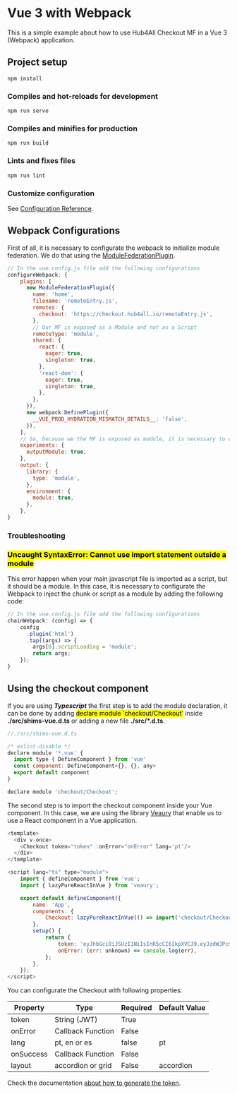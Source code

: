 # Vue 3 with Webpack

This is a simple example about how to use Hub4All Checkout MF in a Vue 3 (Webpack) application.

## Project setup
```
npm install
```

### Compiles and hot-reloads for development
```
npm run serve
```

### Compiles and minifies for production
```
npm run build
```

### Lints and fixes files
```
npm run lint
```

### Customize configuration
See [Configuration Reference](https://cli.vuejs.org/config/).


## Webpack Configurations
First of all, it is necessary to configurate the webpack to initialize module federation. We do that using the [ModuleFederationPlugin](https://webpack.js.org/plugins/module-federation-plugin).

```javascript
// In the vue.config.js file add the following configurations
configureWebpack: {
    plugins: [
      new ModuleFederationPlugin({
        name: 'home',
        filename: 'remoteEntry.js',
        remotes: {
          checkout: 'https://checkout.hub4all.io/remoteEntry.js',
        },
        // Our MF is exposed as a Module and not as a Script
        remoteType: 'module',
        shared: {
          react: {
            eager: true,
            singleton: true,
          },
          'react-dom': {
            eager: true,
            singleton: true,
          },
        },
      }),
      new webpack.DefinePlugin({
        __VUE_PROD_HYDRATION_MISMATCH_DETAILS__: 'false',
      }),
    ],
    // So, because we the MF is exposed as module, it is necessary to configurate your environment to work as module to.
    experiments: {
      outputModule: true,
    },
    output: {
      library: {
        type: 'module',
      },
      environment: {
        module: true,
      },
    },
}
```

### Troubleshooting

### <mark>Uncaught SyntaxError: Cannot use import statement outside a module</mark>
This error happen when your main javascript file is imported as a script, but it should be a module.
In this case, it is necessary to configurate the Webpack to inject the chunk or script as a module by adding the following code:

```javascript
// In the vue.config.js file add the following configurations
chainWebpack: (config) => {
    config
      .plugin('html')
      .tap((args) => {
        args[0].scriptLoading = 'module';
        return args;
    });
}
```

## Using the checkout component
If you are using ***Typescript*** the first step is to add the module declaration, it can be done by adding <mark>declare module 'checkout/Checkout'</mark> inside **./src/shims-vue.d.ts** or adding a new file **./src/*.d.ts**.

```javascript
//./src/shims-vue.d.ts

/* eslint-disable */
declare module '*.vue' {
  import type { DefineComponent } from 'vue'
  const component: DefineComponent<{}, {}, any>
  export default component
}

declare module 'checkout/Checkout';
```

The second step is to import the checkout component inside your Vue component. In this case, we are using the library [Veaury](https://github.com/devilwjp/veaury) that enable us to use a React component in a Vue application.

```javascript
<template>
  <div v-once>
    <Checkout token="token" :onError="onError" lang='pt'/>
  </div>
</template>

<script lang="ts" type="module">
    import { defineComponent } from 'vue';
    import { lazyPureReactInVue } from 'veaury';

    export default defineComponent({
        name: 'App',
        components: {
            Checkout: lazyPureReactInVue(() => import('checkout/Checkout')),
        },
        setup() {
            return {
                token: 'eyJhbGciOiJSUzI1NiIsInR5cCI6IkpXVCJ9.eyJzdWJPcmdhbml6YXRpb25VVUlEIjoiYzBlYjc1ZTctOGU4Ny00ODZlLTg4ZTUtZGIyZjIyMWZjYjgwIiwiYWNjb3VudFVVSUQiOiI5ODBiMTYzNi1jMzQ3LTQxNTctYmI1OS03MGZjMGJkMTkzZTgiLCJ1bmlxdWVJZGVudGlmaWVyIjoibHVjYXMtMDA3IiwicGF5bWVudFByb2R1Y3RzIjpbXSwiZGVzY3JpcHRpb24iOiJQYWdhbWVudG8gZGUgdW0gZXhlbXBsbyBkYSBkZW1vIGRlIDIwLTExIiwiY3VycmVuY3kiOiJFVVIiLCJhbW91bnQiOjExMTM3LCJpYXQiOjE3MDU0MTIyODF9.dGPUkOxyD8jlWKrt4P-roYgoagcsjD3LA6MY6FEX12uYFvfgU0hJggAQEm6939tmTMyE23z2-kbax18MnZ65ce2foRkW5gmwcN8B-yjBwaxVW4pqRO5Emob3gcyNOvkFzO-JWq-fTZkOYdMZ4GEHhQwSRyrUOemkFdlpE8PpKu4',
                onError: (err: unknown) => console.log(err),
            };
        },
    });
</script>
```

You can configurate the Checkout with following properties:

|Property|Type|Required|Default Value|
|--------|----|--------|-------------|
|token   |String (JWT)|True||
|onError|Callback Function|False||
|lang|pt, en or es|false|pt|
|onSuccess|Callback Function|False||
|layout| accordion or grid|False|accordion


Check the documentation [about how to generate the token](https://developer.hub4all.io/index/pagamentos/index/index-1).